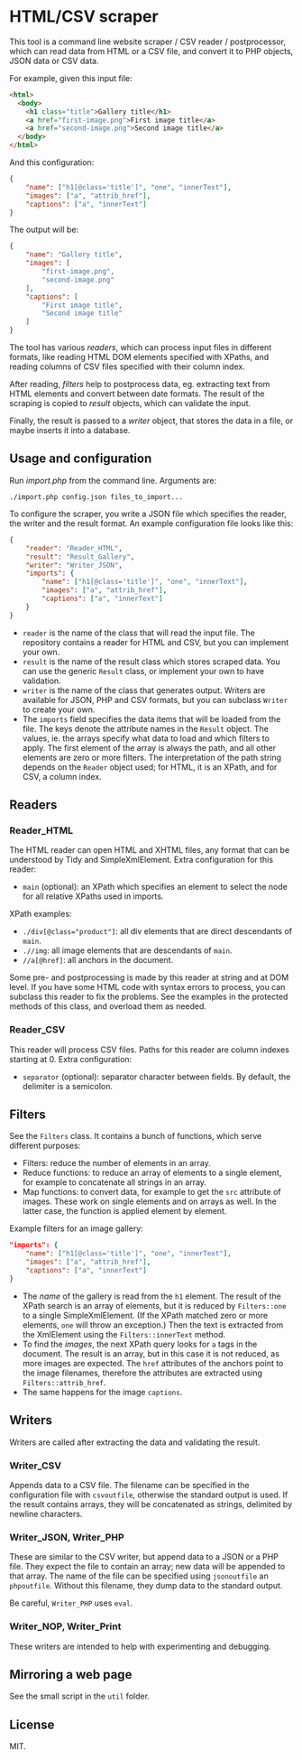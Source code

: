 # HTML/CSV scraper

This tool is a command line website scraper / CSV reader / postprocessor, which can read data from HTML or a CSV file, and convert it to PHP objects, JSON data or CSV data.

For example, given this input file:

```html
<html>   
  <body>
    <h1 class="title">Gallery title</h1>
    <a href="first-image.png">First image title</a>
    <a href="second-image.png">Second image title</a>
  </body>
</html>
```

And this configuration:

```json
{
    "name": ["h1[@class='title']", "one", "innerText"],
    "images": ["a", "attrib_href"],
    "captions": ["a", "innerText"]
}
```

The output will be:

```json
{
    "name": "Gallery title",
    "images": [
        "first-image.png",
        "second-image.png"
    ],
    "captions": [
        "First image title",
        "Second image title"
    ]
}
```

The tool has various *readers*, which can process input files in different formats, like reading HTML DOM elements specified with XPaths, and reading columns of CSV files specified with their column index.

After reading, *filters* help to postprocess data, eg. extracting text from HTML elements and convert between date formats. The result of the scraping is copied to *result* objects, which can validate the input.

Finally, the result is passed to a *writer* object, that stores the data in a file, or maybe inserts it into a database.

## Usage and configuration

Run *import.php* from the command line. Arguments are:

```shell
./import.php config.json files_to_import...
```

To configure the scraper, you write a JSON file which specifies the reader, the writer and the result format. An example configuration file looks like this:

```json
{
    "reader": "Reader_HTML",
    "result": "Result_Gallery",
    "writer": "Writer_JSON",
    "imports": {
        "name": ["h1[@class='title']", "one", "innerText"],
        "images": ["a", "attrib_href"],
        "captions": ["a", "innerText"]
    }
}
```

- `reader` is the name of the class that will read the input file. The repository contains a reader for HTML and CSV, but you can implement your own.
- `result` is the name of the result class which stores scraped data. You can use the generic `Result` class, or implement your own to have validation.
- `writer` is the name of the class that generates output. Writers are available for JSON, PHP and CSV formats, but you can subclass `Writer` to create your own.
- The `imports` field specifies the data items that will be loaded from the file. The keys denote the attribute names in the `Result` object. The values, ie. the arrays specify what data to load and which filters to apply. The first element of the array is always the path, and all other elements are zero or more filters. The interpretation of the path string depends on the `Reader` object used; for HTML, it is an XPath, and for CSV, a column index.

## Readers

### Reader_HTML

The HTML reader can open HTML and XHTML files, any format that can be understood by Tidy and SimpleXmlElement. Extra configuration for this reader:

- `main` (optional): an XPath which specifies an element to select the node for all relative XPaths used in imports.

XPath examples:

- `./div[@class="product"]`: all div elements that are direct descendants of `main`.
- `.//img`: all image elements that are descendants of `main`.
- `//a[@href]`: all anchors in the document.

Some pre- and postprocessing is made by this reader at string and at DOM level. If you have some HTML code with syntax errors to process, you can subclass this reader to fix the problems. See the examples in the protected methods of this class, and overload them as needed.

### Reader_CSV

This reader will process CSV files. Paths for this reader are column indexes starting at 0. Extra configuration:

- `separator` (optional): separator character between fields. By default, the delimiter is a semicolon.

## Filters

See the `Filters` class. It contains a bunch of functions, which serve different purposes:

- Filters: reduce the number of elements in an array.
- Reduce functions: to reduce an array of elements to a single element, for example to concatenate all strings in an array.
- Map functions: to convert data, for example to get the `src` attribute of images. These work on single elements and on arrays as well. In the latter case, the function is applied element by element.

Example filters for an image gallery:

```json
"imports": {
    "name": ["h1[@class='title']", "one", "innerText"],
    "images": ["a", "attrib_href"],
    "captions": ["a", "innerText"]
}
```

- The *name* of the gallery is read from the `h1` element. The result of the XPath search is an array of elements, but it is reduced by `Filters::one` to a single SimpleXmlElement. (If the XPath matched zero or more elements, `one` will throw an exception.) Then the text is extracted from the XmlElement using the `Filters::innerText` method.
- To find the *images*, the next XPath query looks for `a` tags in the document. The result is an array, but in this case it is not reduced, as more images are expected. The `href` attributes of the anchors point to the image filenames, therefore the attributes are extracted using `Filters::attrib_href`.
- The same happens for the image `captions`.

## Writers

Writers are called after extracting the data and validating the result.

### Writer_CSV

Appends data to a CSV file. The filename can be specified in the configuration file with `csvoutfile`, otherwise the standard output is used. If the result contains arrays, they will be concatenated as strings, delimited by newline characters.

### Writer_JSON, Writer_PHP

These are similar to the CSV writer, but append data to a JSON or a PHP file. They expect the file to contain an array; new data will be appended to that array. The name of the file can be specified using `jsonoutfile` an `phpoutfile`. Without this filename, they dump data to the standard output.

Be careful, `Writer_PHP` uses `eval`.

### Writer_NOP, Writer_Print

These writers are intended to help with experimenting and debugging.

## Mirroring a web page

See the small script in the `util` folder.

## License

MIT.
